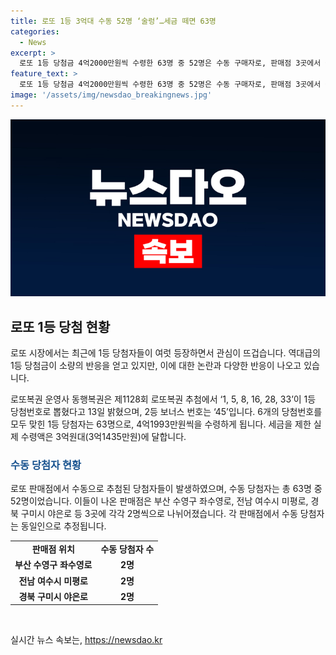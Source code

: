 ```yaml
---
title: 로또 1등 3억대 수동 52명 ‘술렁’…세금 떼면 63명
categories:
  - News
excerpt: >
  로또 1등 당첨금 4억2000만원씩 수령한 63명 중 52명은 수동 구매자로, 판매점 3곳에서 각각 2명씩 나왔다. 이에 대한 다양한 반응이 있으며, 당첨금이 예상보다 작아서 웃음이 나오고 있다. 동행복권은 1, 5, 8, 16, 28, 33으로 1등 당첨번호를 발표했으며, 2등 보너스 번호는 45이다. 실제로 받는 당첨금은 3억원대로, 세금을 제하면 1등 당첨자는 63명이다.
feature_text: >
  로또 1등 당첨금 4억2000만원씩 수령한 63명 중 52명은 수동 구매자로, 판매점 3곳에서 각각 2명씩 나왔다. 이에 대한 다양한 반응이 있으며, 당첨금이 예상보다 작아서 웃음이 나오고 있다. 동행복권은 1, 5, 8, 16, 28, 33으로 1등 당첨번호를 발표했으며, 2등 보너스 번호는 45이다. 실제로 받는 당첨금은 3억원대로, 세금을 제하면 1등 당첨자는 63명이다.
image: '/assets/img/newsdao_breakingnews.jpg'
---
```


<p><img src="/assets/img/newsdao_breakingnews.jpg" alt="cryptoinkorea 속보" /></p>

<h2 data-ke-size="size26">로또 1등 당첨 현황</h2>

<p>로또 시장에서는 최근에 1등 당첨자들이 여럿 등장하면서 관심이 뜨겁습니다. 역대급의 1등 당첨금이 소량의 반응을 얻고 있지만, 이에 대한 논란과 다양한 반응이 나오고 있습니다.</p>

<p data-ke-size="size16">로또복권 운영사 동행복권은 제1128회 로또복권 추첨에서 ‘1, 5, 8, 16, 28, 33’이 1등 당첨번호로 뽑혔다고 13일 밝혔으며, 2등 보너스 번호는 ‘45’입니다. 6개의 당첨번호를 모두 맞힌 1등 당첨자는 63명으로, 4억1993만원씩을 수령하게 됩니다. 세금을 제한 실제 수령액은 3억원대(3억1435만원)에 달합니다.</p>

<h3><b><span style="color: #1a5490;">수동 당첨자 현황</span></b></h3>

<p>로또 판매점에서 수동으로 추첨된 당첨자들이 발생하였으며, 수동 당첨자는 총 63명 중 52명이었습니다. 이들이 나온 판매점은 부산 수영구 좌수영로, 전남 여수시 미평로, 경북 구미시 야은로 등 3곳에 각각 2명씩으로 나뉘어졌습니다. 각 판매점에서 수동 당첨자는 동일인으로 추정됩니다.</p>

<table>
    <tbody>
        <tr>
            <td style="text-align: center; height: 17px;"><b>판매점 위치</b></td>
            <td style="text-align: center; height: 17px;"><b>수동 당첨자 수</b></td>
        </tr>
        <tr>
            <td style="text-align: center; height: 17px;"><b>부산 수영구 좌수영로</b></td>
            <td style="text-align: center; height: 17px;"><b>2명</b></td>
        </tr>
        <tr>
            <td style="text-align: center; height: 17px;"><b>전남 여수시 미평로</b></td>
            <td style="text-align: center; height: 17px;"><b>2명</b></td>
        </tr>
        <tr>
            <td style="text-align: center; height: 17px;"><b>경북 구미시 야은로</b></td>
            <td style="text-align: center; height: 17px;"><b>2명</b></td>
        </tr>
    </tbody>
</table>

<p data-ke-size="size16">&nbsp;</p>
실시간 뉴스 속보는, <a href="https://newsdao.kr" rel="dofollow">https://newsdao.kr</a>


